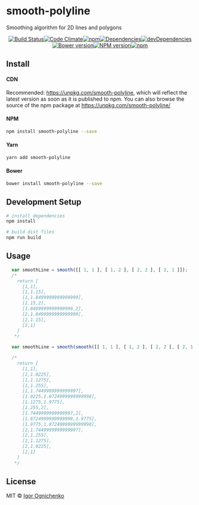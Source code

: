 # smooth-polyline

Smoothing algorithm for 2D lines and polygons

<div align="center">

  [![Build Status](https://img.shields.io/travis/RobinCK/smooth-polyline.svg?style=flat-square)](https://travis-ci.org/RobinCK/smooth-polyline)[![Code Climate](https://img.shields.io/codeclimate/github/RobinCK/smooth-polyline.svg?style=flat-square)](https://codeclimate.com/github/RobinCK/smooth-polyline)[![npm](https://img.shields.io/npm/dt/smooth-polyline.svg?style=flat-square)](https://github.com/RobinCK/smooth-polyline)[![Dependencies](https://david-dm.org/robinck/smooth-polyline.svg?style=flat-square)](https://david-dm.org/robinck/smooth-polyline)[![devDependencies](https://david-dm.org/robinck/smooth-polyline/dev-status.svg?style=flat-square)](https://david-dm.org/robinck/smooth-polyline#info=devDependencies&view=table)[![Bower version](https://img.shields.io/bower/v/smooth-polyline.svg?style=flat-square)](https://github.com/RobinCK/smooth-polyline)[![NPM version](https://img.shields.io/npm/v/smooth-polyline.svg?style=flat-square)](https://www.npmjs.com/package/smooth-polyline)[![npm](https://img.shields.io/npm/l/smooth-polyline.svg?style=flat-square)](https://github.com/RobinCK/smooth-polyline/blob/master/LICENSE)

</div>

## Install
#### CDN

Recommended: https://unpkg.com/smooth-polyline, which will reflect the latest version as soon as it is published to npm. You can also browse the source of the npm package at https://unpkg.com/smooth-polyline/

#### NPM

``` bash
npm install smooth-polyline --save
```

#### Yarn

``` bash
yarn add smooth-polyline
```

#### Bower

``` bash
bower install smooth-polyline --save
```

## Development Setup

``` bash
# install dependencies
npm install

# build dist files
npm run build
```

## Usage
```javascript
  var smoothLine = smooth([[ 1, 1 ], [ 1, 2 ], [ 2, 2 ], [ 2, 1 ]]);
  /* 
    return [
      [1,1],
      [1,1.15],
      [1,1.8499999999999999],
      [1.15,2],
      [1.8499999999999999,2],
      [2,1.8499999999999999],
      [2,1.15],
      [2,1]
    ]
   */
```

```javascript
  var smoothLine = smooth(smooth([[ 1, 1 ], [ 1, 2 ], [ 2, 2 ], [ 2, 1 ]]));

  /* 
    return [
      [1,1],
      [1,1.0225],
      [1,1.1275],
      [1,1.255],
      [1,1.7449999999999997],
      [1.0225,1.8724999999999998],
      [1.1275,1.9775],
      [1.255,2],
      [1.7449999999999997,2],
      [1.8724999999999998,1.9775],
      [1.9775,1.8724999999999998],
      [2,1.7449999999999997],
      [2,1.255],
      [2,1.1275],
      [2,1.0225],
      [2,1]
    ]
   */
```

## License
MIT © [Igor Ognichenko](https://github.com/RobinCK)

